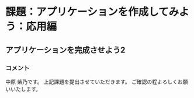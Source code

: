 # 課題：アプリケーションを作成してみよう：応用編

## アプリケーションを完成させよう2

### コメント

中原 紫乃です。
上記課題を提出させていただきます。
ご確認の程よろしくお願いいたします。